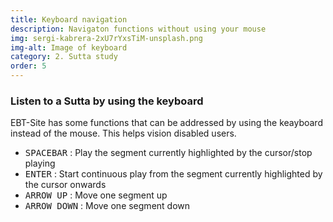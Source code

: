 ```yaml
---
title: Keyboard navigation
description: Navigaton functions without using your mouse
img: sergi-kabrera-2xU7rYxsTiM-unsplash.png
img-alt: Image of keyboard
category: 2. Sutta study
order: 5
---
```


### Listen to a Sutta by using the keyboard
EBT-Site has some functions that can be addressed by using the keayboard instead of the mouse. This helps vision disabled users.
- <kbd>SPACEBAR</kbd> : Play the segment currently highlighted by the cursor/stop playing
- <kbd>ENTER</kbd> : Start continuous play from the segment currently highlighted by the cursor onwards
- <kbd>ARROW UP</kbd> : Move one segment up
- <kbd>ARROW DOWN</kbd> : Move one segment down
